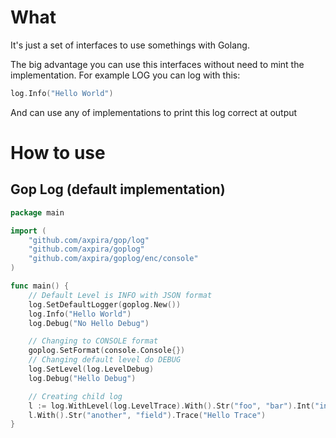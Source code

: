 # What

It's just a set of interfaces to use somethings with Golang.

The big advantage you can use this interfaces without need to mint the implementation.
For example LOG you can log with this:
```go
log.Info("Hello World")
```
And can use any of implementations to print this log correct at output


# How to use

## Gop Log (default implementation)
```go
package main

import (
	"github.com/axpira/gop/log"
	"github.com/axpira/goplog"
	"github.com/axpira/goplog/enc/console"
)

func main() {
	// Default Level is INFO with JSON format
	log.SetDefaultLogger(goplog.New())
	log.Info("Hello World")
	log.Debug("No Hello Debug")

	// Changing to CONSOLE format
	goplog.SetFormat(console.Console{})
	// Changing default level do DEBUG
	log.SetLevel(log.LevelDebug)
	log.Debug("Hello Debug")

	// Creating child log
	l := log.WithLevel(log.LevelTrace).With().Str("foo", "bar").Int("int", 42).Logger()
	l.With().Str("another", "field").Trace("Hello Trace")
}
```
